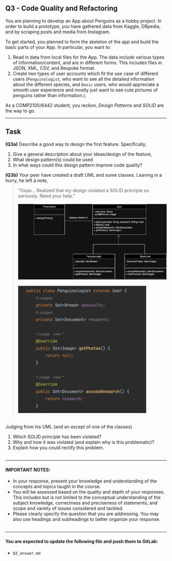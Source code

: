 ## Q3 - Code Quality and Refactoring

You are planning to develop an App about Penguins as a hobby project.
In order to build a prototype, you have gathered data from Kaggle, 
DBpedia, and by scraping posts and media from Instagram.

To get started, you planned to form the skeleton of the app and
build the basic parts of your App. In particular, you want to:

1. Read in data from local files for the App.
   The data include various types of information/content, and are in different forms.
   This includes files in JSON, XML, CSV, and Bespoke format.
2. Create two types of user accounts which fit the use case of different users 
  (`Penguinologist`, who want to see all the detailed information about the different species, and
   `Basic` users, who would appreciate a smooth user experience and mostly just want to see cute pictures of penguins rather than information.).

As a COMP2100/6442 student, you reckon, *Design Patterns* and *SOLID* are the way to go.

***

<h2>Task</h2>

**(Q3a)** Describe a good way to design the first feature. Specifically,
1. Give a general description about your ideas/design of the feature,
2. What design pattern(s) could be used
3. In what ways could this design pattern improve code quality?

**(Q3b)** Your peer have created a draft UML and some classes. Leaving in a hurry, he left a note,

> "Oops... Realized that my design violated a SOLID principle so seriously. Need your help." <br><br>
> <img src="UML_Q3.png" alt="UML for Q3b" width=750></img> <br><br>
<img src="UML_Example_PenguinologistClass.png" width=400 alt="Code excerpt for Q3b"></img>
<br><br>

Judging from his UML (and an except of one of the classes)
1. Which SOLID principle has been violated?
2. Why and how it was violated (and explain why is this problematic)?
3. Explain how you could rectify this problem.
<br><br>
***

#### IMPORTANT NOTES:
- In your response, present your knowledge and understanding of the concepts and topics taught in the course.
- You will be assessed based on the quality and depth of your responses.
  This includes but is not limited to the conceptual understanding of the subject knowledge,
  correctness and preciseness of statements, and scope and variety of issues considered and tackled.
- Please clearly specify the question that you are addressing. You may also use headings and subheadings to better organize your response.
  <br><br>
***

#### You are expected to update the following file and push them to GitLab:
* `Q3_answer.md`
